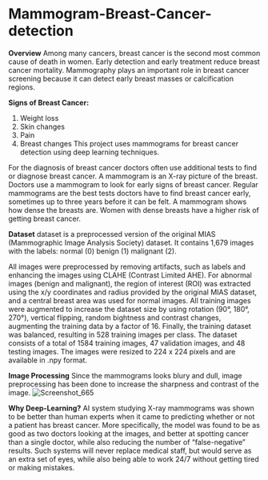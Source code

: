# Mammogram-Breast-Cancer-detection


**Overview**
Among many cancers, breast cancer is the second most common cause of death in women. Early detection and early treatment reduce breast cancer mortality. Mammography plays an important role in breast cancer screening because it can detect early breast masses or calcification regions.

**Signs of Breast Cancer:**
1. Weight loss
2. Skin changes
3. Pain
4. Breast changes
This project uses mammograms for breast cancer detection using deep learning techniques.

For the diagnosis of breast cancer doctors often use additional tests to find or diagnose breast cancer. A mammogram is an X-ray picture of the breast. Doctors use a mammogram to look for early signs of breast cancer. Regular mammograms are the best tests doctors have to find breast cancer early, sometimes up to three years before it can be felt. A mammogram shows how dense the breasts are. Women with dense breasts have a higher risk of getting breast cancer.

**Dataset**
dataset is a preprocessed version of the original MIAS (Mammographic Image Analysis Society) dataset. It contains 1,679 images with the labels:
normal (0)
benign (1)
malignant (2).

All images were preprocessed by removing artifacts, such as labels and enhancing the images using CLAHE (Contrast Limited AHE). For abnormal images (benign and malignant), the region of interest (ROI) was extracted using the x/y coordinates and radius provided by the original MIAS dataset, and a central breast area was used for normal images.
All training images were augmented to increase the dataset size by using rotation (90°, 180°, 270°), vertical flipping, random bightness and contrast changes, augmenting the training data by a factor of 16. Finally, the training dataset was balanced, resulting in 528 training images per class.
The dataset consists of a total of 1584 training images, 47 validation images, and 48 testing images.
The images were resized to 224 x 224 pixels and are available in .npy format.

**Image Processing**
Since the mammograms looks blury and dull, image preprocessing has been done to increase the sharpness and contrast of the image.
![Screenshot_665](https://github.com/vijayalakshmisatya/Mammogram-Breast-Cancer-detection/assets/159516375/98df505a-603e-43e9-bd4e-af8d18c4ed07)


**Why Deep-Learning?**
AI system studying X-ray mammograms was shown to be better than human experts when it came to predicting whether or not a patient has breast cancer. More specifically, the model was found to be as good as two doctors looking at the images, and better at spotting cancer than a single doctor, while also reducing the number of “false-negative” results. Such systems will never replace medical staff, but would serve as an extra set of eyes, while also being able to work 24/7 without getting tired or making mistakes.
